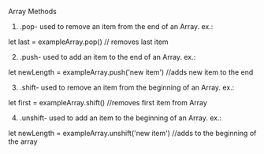 Array Methods

1. .pop- used to remove an item from the end of an Array.
ex.:

let last = exampleArray.pop() // removes last item

2. .push- used to add an item to the end of an Array.
ex.:

let newLength = exampleArray.push('new item') //adds new item to the end

3. .shift- used to remove an item from the beginning of an Array.
ex.:

let first = exampleArray.shift() //removes first item from Array

4. .unshift- used to add an item to the beginning of an Array.
ex.:

let newLength = exampleArray.unshift('new item') //adds to the beginning of the array
